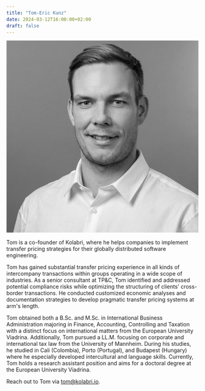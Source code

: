 ```yaml
---
title: "Tom-Eric Kunz"
date: 2024-03-12T16:00:00+02:00
draft: false
---
```


<img src="/tom-eric-kunz.png" alt="Photo of Tom-Eric Kunz" class="float-left m-0 w-44 h-44 mr-2 mt-2 rounded">

Tom is a co-founder of Kolabri, where he helps companies to implement transfer pricing strategies for their globally distributed software engineering.

Tom has gained substantial transfer pricing experience in all kinds of intercompany transactions within groups operating in a wide scope of industries. As a senior consultant at TP&C, Tom identified and addressed potential compliance risks while optimizing the structuring of clients' cross-border transactions. He conducted customized economic analyses and documentation strategies to develop pragmatic transfer pricing systems at arm's length. 

Tom obtained both a B.Sc. and M.Sc. in International Business Administration majoring in Finance, Accounting, Controlling and Taxation with a distinct focus on international matters from the European University Viadrina. Additionally, Tom pursued a LL.M. focusing on corporate and international tax law from the University of Mannheim. During his studies, he studied in Cali (Colombia), Porto (Portugal), and Budapest (Hungary) where he especially developed intercultural and language skills. Currently, Tom holds a research assistant position and aims for a doctoral degree at the European University Viadrina.

Reach out to Tom via <a href="mailto:tom@kolabri.io">tom@kolabri.io</a>.
